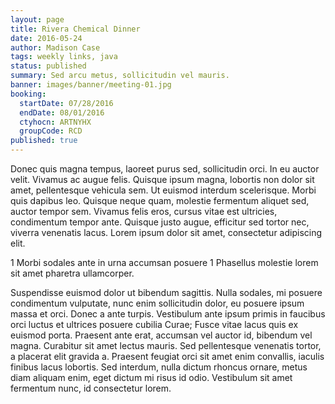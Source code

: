```yaml
---
layout: page
title: Rivera Chemical Dinner
date: 2016-05-24
author: Madison Case
tags: weekly links, java
status: published
summary: Sed arcu metus, sollicitudin vel mauris.
banner: images/banner/meeting-01.jpg
booking:
  startDate: 07/28/2016
  endDate: 08/01/2016
  ctyhocn: ARTNYHX
  groupCode: RCD
published: true
---
```

Donec quis magna tempus, laoreet purus sed, sollicitudin orci. In eu auctor velit. Vivamus ac augue felis. Quisque ipsum magna, lobortis non dolor sit amet, pellentesque vehicula sem. Ut euismod interdum scelerisque. Morbi quis dapibus leo. Quisque neque quam, molestie fermentum aliquet sed, auctor tempor sem. Vivamus felis eros, cursus vitae est ultricies, condimentum tempor ante. Quisque justo augue, efficitur sed tortor nec, viverra venenatis lacus. Lorem ipsum dolor sit amet, consectetur adipiscing elit.

1 Morbi sodales ante in urna accumsan posuere
1 Phasellus molestie lorem sit amet pharetra ullamcorper.

Suspendisse euismod dolor ut bibendum sagittis. Nulla sodales, mi posuere condimentum vulputate, nunc enim sollicitudin dolor, eu posuere ipsum massa et orci. Donec a ante turpis. Vestibulum ante ipsum primis in faucibus orci luctus et ultrices posuere cubilia Curae; Fusce vitae lacus quis ex euismod porta. Praesent ante erat, accumsan vel auctor id, bibendum vel magna. Curabitur sit amet lectus mauris. Sed pellentesque venenatis tortor, a placerat elit gravida a. Praesent feugiat orci sit amet enim convallis, iaculis finibus lacus lobortis. Sed interdum, nulla dictum rhoncus ornare, metus diam aliquam enim, eget dictum mi risus id odio. Vestibulum sit amet fermentum nunc, id consectetur lorem.
